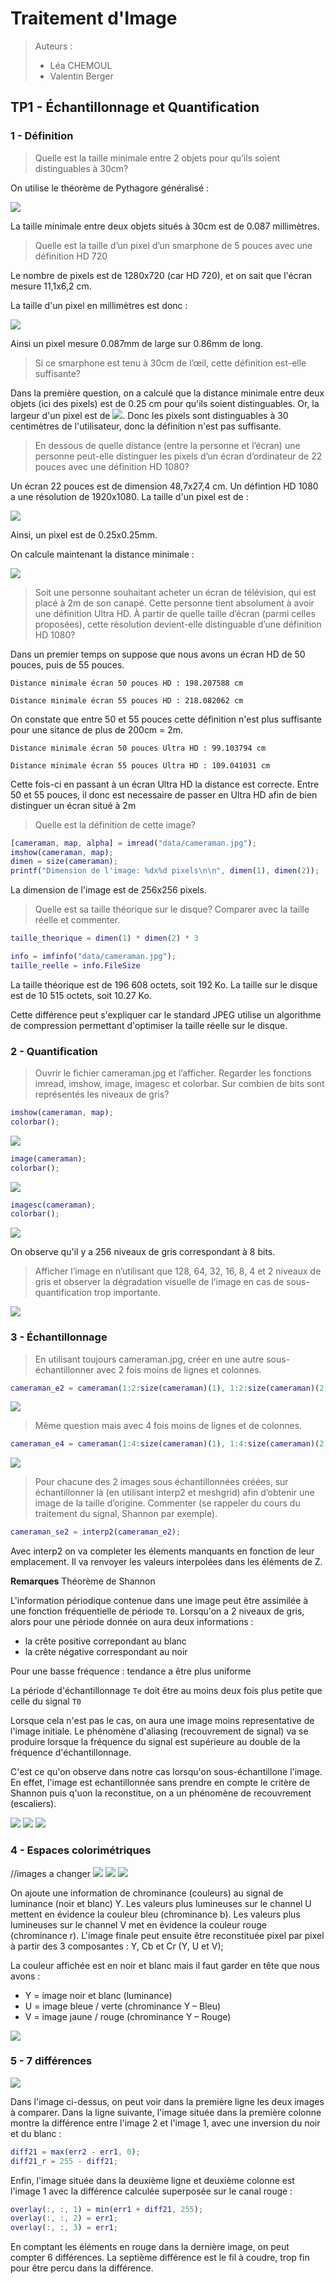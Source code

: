 # Traitement d'Image

> Auteurs :
>
> * Léa CHEMOUL
> * Valentin Berger

## TP1 - Échantillonnage et Quantification

### 1 - Définition

> Quelle est la taille minimale entre 2 objets pour qu’ils soient distinguables à 30cm?

On utilise le théorème de Pythagore généralisé :

![](https://latex.codecogs.com/svg.latex?a^2&space;=&space;b^2&space;&plus;&space;c^2&space;-&space;2&space;b&space;c&space;\cos(\alpha)\\&space;=&space;30^2&space;&plus;&space;30^2&space;-&space;2&space;\cdot&space;30&space;\cdot&space;30&space;\cdot&space;cos(\frac{1}{60})\\&space;=&space;0.008727&space;\text{&space;cm})

La taille minimale entre deux objets situés à 30cm est de 0.087 millimètres.

> Quelle est la taille d’un pixel d’un smarphone de 5 pouces avec une définition HD 720

Le nombre de pixels est de 1280x720 (car HD 720), et on sait que l'écran mesure 11,1x6,2 cm.

La taille d'un pixel en millimètres est donc :

![](https://latex.codecogs.com/svg.latex?\frac{111}{1280},&space;\frac{620}{720}&space;=&space;0.086719,&space;0.861111)

Ainsi un pixel mesure 0.087mm de large sur 0.86mm de long.

>  Si ce smarphone est tenu à 30cm de l’œil, cette définition est-elle suffisante?

Dans la première question, on a calculé que la distance minimale entre deux objets (ici des pixels) est de 0.25 cm pour qu'ils soient distinguables. Or, la largeur d'un pixel est de ![](https://latex.codecogs.com/svg.latex?\inline&space;0.008&space;\text{&space;cm},&space;0.086&space;\text{&space;cm}&space;\lt&space;0.0087&space;\text{&space;cm}). Donc les pixels sont distinguables à 30 centimètres de l'utilisateur, donc la définition n'est pas suffisante.

> En dessous de quelle distance (entre la personne et l’écran) une personne peut-elle distinguer les pixels d’un écran d’ordinateur de 22 pouces avec une définition HD 1080?

Un écran 22 pouces est de dimension 48,7x27,4 cm. Un défintion HD 1080 a une résolution de 1920x1080. La taille d'un pixel est de :

![](https://latex.codecogs.com/svg.latex?\frac{487}{1920},&space;\frac{274}{1080}&space;=&space;0.253646,&space;0.253704)

Ainsi, un pixel est de 0.25x0.25mm.

On calcule maintenant la distance minimale :

![](https://latex.codecogs.com/svg.latex?a^2&space;=&space;2&space;d^2&space;-&space;2&space;d^2&space;\cos(\frac{1}{60})&space;\quad&space;\text{&space;avec&space;}&space;d&space;\text{&space;étant&space;la&space;distance&space;}&space;(d&space;:=&space;b&space;=&space;c)\\&space;a^2&space;=&space;2&space;d^2&space;(1&space;-&space;\cos(\frac{1}{60}))\\&space;\Leftrightarrow&space;d^2&space;=&space;2&space;\frac{a^2}{1&space;-&space;\cos(\frac{1}{60})}\\&space;\Leftrightarrow&space;d&space;=&space;\sqrt{\frac{a^2}{2&space;(1&space;-&space;\cos(\frac{1}{60}))}})

> Soit une personne souhaitant acheter un écran de télévision, qui est placé à 2m de son canapé.
Cette personne tient absolument à avoir une définition Ultra HD. À partir de quelle taille
d’écran (parmi celles proposées), cette résolution devient-elle distinguable d’une définition HD
1080?

Dans un premier temps on suppose que nous avons un écran HD de 50 pouces, puis de 55 pouces.

```
Distance minimale écran 50 pouces HD : 198.207588 cm

Distance minimale écran 55 pouces HD : 218.082062 cm
```

On constate que entre 50 et 55 pouces cette définition n'est plus suffisante pour une sitance de plus de 200cm = 2m.

```
Distance minimale écran 50 pouces Ultra HD : 99.103794 cm

Distance minimale écran 55 pouces Ultra HD : 109.041031 cm
```

Cette fois-ci en passant à un écran Ultra HD la distance est correcte.
Entre 50 et 55 pouces, il donc est necessaire de passer en Ultra HD afin de bien distinguer un écran situé à 2m

> Quelle est la définition de cette image?

```matlab
[cameraman, map, alpha] = imread("data/cameraman.jpg");
imshow(cameraman, map);
dimen = size(cameraman);
printf("Dimension de l'image: %dx%d pixels\n\n", dimen(1), dimen(2));
```

La dimension de l'image est de 256x256 pixels.

> Quelle est sa taille théorique sur le disque? Comparer avec la taille réelle et commenter.

```matlab
taille_theorique = dimen(1) * dimen(2) * 3

info = imfinfo("data/cameraman.jpg");
taille_reelle = info.FileSize
```

La taille théorique est de 196 608 octets, soit 192 Ko.
La taille sur le disque est de 10 515 octets, soit 10.27 Ko.

Cette différence peut s'expliquer car le standard JPEG utilise un algorithme de compression permettant d'optimiser la taille réelle sur le disque.

### 2 - Quantification

> Ouvrir le fichier cameraman.jpg et l’afficher. Regarder les fonctions imread, imshow, image, imagesc et colorbar. Sur combien de bits sont représentés les niveaux de gris?

```matlab
imshow(cameraman, map);
colorbar();
```

![](output/cameraman-imshow.png)

```matlab
image(cameraman);
colorbar();
```

![](output/cameraman-image.png)

```matlab
imagesc(cameraman);
colorbar();
```

![](output/cameraman-imagesc.png)

On observe qu'il y a 256 niveaux de gris correspondant à 8 bits.

> Afficher l’image en n’utilisant que 128, 64, 32, 16, 8, 4 et 2 niveaux de gris et observer la dégradation visuelle de l’image en cas de sous-quantification trop importante.

![](output/cameraman-niveaux-gris.png)

### 3 - Échantillonnage

> En utilisant toujours cameraman.jpg, créer en une autre sous-échantillonner avec 2 fois moins de lignes et colonnes.

```matlab
cameraman_e2 = cameraman(1:2:size(cameraman)(1), 1:2:size(cameraman)(2));
```

![](output/cameraman-sous-ech2.png)

> Même question mais avec 4 fois moins de lignes et de colonnes.

```matlab
cameraman_e4 = cameraman(1:4:size(cameraman)(1), 1:4:size(cameraman)(2));
```

![](output/cameraman-sous-ech4.png)

> Pour chacune des 2 images sous échantillonnées créées, sur échantillonner là (en utilisant interp2 et meshgrid) afin d’obtenir une image de la taille d’origine. Commenter (se rappeler du cours du traitement du signal, Shannon par exemple).

```matlab
cameraman_se2 = interp2(cameraman_e2);
```

Avec interp2 on va completer les élements manquants en fonction de leur emplacement.
Il va renvoyer les valeurs interpolées dans les éléments de Z.

**Remarques** Théorème de Shannon

L'information périodique contenue dans une image peut être assimilée à une fonction fréquentielle
de période `T0`.
Lorsqu'on a 2 niveaux de gris, alors pour une période donnée on aura deux informations :
- la crête positive correpondant au blanc
- la crête négative correspondant au noir

Pour une basse fréquence : tendance a être plus uniforme

La période d'échantillonnage `Te` doit être au moins deux fois plus petite que celle du signal `T0`

Lorsque cela n'est pas le cas, on aura une image moins representative de l'image initiale.
Le phénomène d'aliasing (recouvrement de signal) va se produire lorsque la fréquence du signal est
supérieure au double de la fréquence d'échantillonnage.

C'est ce qu'on observe dans notre cas lorsqu'on sous-échantillone l'image.
En effet, l'image est echantillonnée sans prendre en compte le critère de Shannon puis q'uon la reconstitue, on a un phénomène de recouvrement (escaliers).

![](output/cameraman-imshow.png)
![](output/cameraman-sur-ech2.png)
![](output/cameraman-sur-ech4.png)

### 4 - Espaces colorimétriques

//images a changer
![](output/pool-imshow.png)
![](output/pool-channels.png)
![](output/pool-channels-yuv.png)

On ajoute une information de chrominance (couleurs) au signal de luminance (noir et blanc) Y.
Les valeurs plus lumineuses sur le channel U mettent en évidence la couleur bleu (chrominance b).
Les valeurs plus lumineuses sur le channel V met en évidence la couleur rouge (chrominance r).
L'image finale peut ensuite être reconstituée pixel par pixel à partir des 3 composantes : Y, Cb et Cr (Y, U et V);

La couleur affichée est en noir et blanc mais il faut garder en tête que nous avons :
- Y = image noir et blanc (luminance)
- U = image bleue / verte (chrominance Y – Bleu)
- V = image jaune / rouge (chrominance Y – Rouge)

![](output/pool-channels-hsv.png)

### 5 - 7 différences

![](output/7differences-diff.png)

Dans l'image ci-dessus, on peut voir dans la première ligne les deux images à comparer. Dans la ligne suivante, l'image située dans la première colonne montre la différence entre l'image 2 et l'image 1, avec une inversion du noir et du blanc :

```matlab
diff21 = max(err2 - err1, 0);
diff21_r = 255 - diff21;
```

Enfin, l'image située dans la deuxième ligne et deuxième colonne est l'image 1 avec la différence calculée superposée sur le canal rouge :

```matlab
overlay(:, :, 1) = min(err1 + diff21, 255);
overlay(:, :, 2) = err1;
overlay(:, :, 3) = err1;
```

En comptant les éléments en rouge dans la dernière image, on peut compter 6 différences. La septième différence est le fil à coudre, trop fin pour être percu dans la différence.
